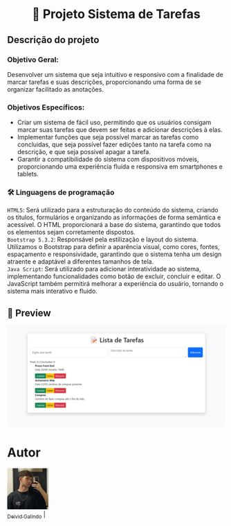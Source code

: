 <h1 align="center">📝 Projeto Sistema de Tarefas</h1>

## Descrição do projeto

### Objetivo Geral:

Desenvolver um sistema que seja intuitivo e responsivo com a finalidade de marcar tarefas e suas descrições, proporcionando uma forma de se organizar facilitado as anotações.

### Objetivos Específicos:
- Criar um sistema de fácil uso, permitindo que os usuários consigam marcar suas tarefas que devem ser feitas e adicionar descrições à elas.
- Implementar funções que seja possível marcar as tarefas como concluidas, que seja possível fazer edições tanto na tarefa como na descrição, e que seja possivel apagar a tarefa.
- Garantir a compatibilidade do sistema com dispositivos móveis, proporcionando uma experiência fluída e responsiva em smartphones e tablets.

### 🛠 Linguagens de programação

``HTML5``: Será utilizado para a estruturação do conteúdo do sistema, criando os titulos, formulários e organizando as informações de forma semântica e acessível. O HTML proporcionará a base do sistema, garantindo que todos os elementos sejam corretamente dispostos.  
``Bootstrap 5.3.2``: Responsável pela estilização e layout do sistema. Utilizamos o Bootstrap para definir a aparência visual, como cores, fontes, espaçamento e responsividade, garantindo que o sistema tenha um design atraente e adaptável a diferentes tamanhos de tela.  
``Java Script``: Será utilizado para adicionar interatividade ao sistema, implementando funcionalidades como botão de excluir, concluir e editar. O JavaScript também permitirá melhorar a experiência do usuário, tornando o sistema mais interativo e fluido.

## 📸 Preview

![preview](preview/projeto.jpg)



# Autor

[<img src="imagem/Deivid.jpg" width=95><br><sub>Deivid Galindo</sub>](https://github.com/DeividGalindo) |